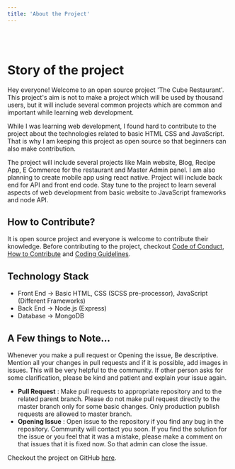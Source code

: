 ```yaml
---
title: 'About the Project'
---
```

<br><br>

# Story of the project

Hey everyone! Welcome to an open source project 'The Cube Restaurant'. This project's aim is not to make a project which will be used by thousand users, but it will include several common projects which are common and important while learning web development.

While I was learning web development, I found hard to contribute to the project about the technologies related to basic HTML CSS and JavaScript. That is why I am keeping this project as open source so that beginners can also make contribution.

The project will include several projects like Main website, Blog, Recipe App, E Commerce for the restaurant and Master Admin panel. I am also planning to create mobile app using react native. Project will include back end for API and front end code. Stay tune to the project to learn several aspects of web development from basic website to JavaScript frameworks and node API.

## How to Contribute?
It is open source project and everyone is welcome to contribute their knowledge. Before contributing to the project, checkout [Code of Conduct](/code-of-conduct.html), [How to Contribute](/how-to-contribute.html) and [Coding Guidelines](/coding-guidelines/).

## Technology Stack
* Front End → Basic HTML, CSS (SCSS pre-processor), JavaScript (Different Frameworks)
* Back End → Node.js (Express)
* Database → MongoDB

## A Few things to Note...
Whenever you make a pull request or Opening the issue, Be descriptive. Mention all your changes in pull requests and if it is possible, add images in issues. This will be very helpful to the community. If other person asks for some clarification, please be kind and patient and explain your issue again.
* **Pull Request** : Make pull requests to appropriate repository and to the related parent branch. Please do not make pull request directly to the master branch only for some basic changes. Only production publish requests are allowed to master branch.
* **Opening Issue** : Open issue to the repository if you find any bug in the repository. Community will contact you soon. If you find the solution for the issue or you feel that it was a mistake, please make a comment on that issues that it is fixed now. So that admin can close the issue.

Checkout the project on GitHub
<a href="https://github.com/cube-restaurant" target="_blank">here</a>.
